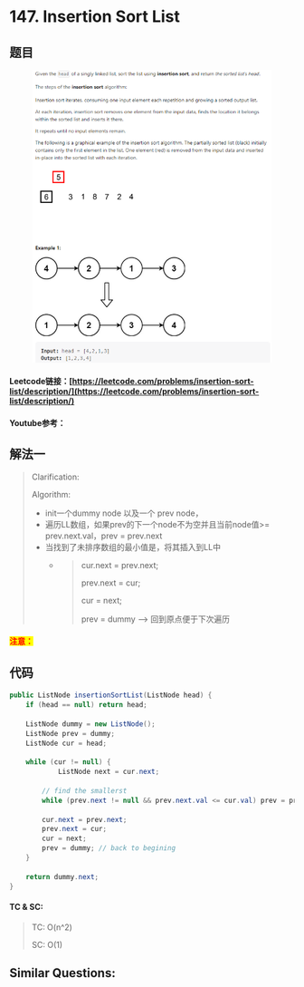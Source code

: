 # 147. Insertion Sort List

## 题目

<figure><img src="../../.gitbook/assets/image (2) (1) (1) (1) (1) (1) (1) (1) (1) (1) (1) (1) (1) (1).png" alt=""><figcaption></figcaption></figure>

#### Leetcode链接：[https://leetcode.com/problems/insertion-sort-list/description/](https://leetcode.com/problems/insertion-sort-list/description/)

#### Youtube参考：

## 解法一

> Clarification:&#x20;
>
> Algorithm:&#x20;
>
> * init一个dummy node 以及一个 prev node，
> * 遍历LL数组，如果prev的下一个node不为空并且当前node值>= prev.next.val，prev = prev.next
> * 当找到了未排序数组的最小值是，将其插入到LL中
>   * > cur.next = prev.next;
>     >
>     > prev.next = cur;
>     >
>     > cur = next;
>     >
>     > prev = dummy --> 回到原点便于下次遍历

#### <mark style="color:red;">注意：</mark>

## 代码

```java
public ListNode insertionSortList(ListNode head) {
    if (head == null) return head;

    ListNode dummy = new ListNode();
    ListNode prev = dummy;
    ListNode cur = head;
    
    while (cur != null) {
            ListNode next = cur.next;

        // find the smallerst
        while (prev.next != null && prev.next.val <= cur.val) prev = prev.next;

        cur.next = prev.next;
        prev.next = cur;
        cur = next;
        prev = dummy; // back to begining
    }

    return dummy.next;
}
```

#### TC & SC:&#x20;

> TC: O(n^2)
>
> SC: O(1)

## **Similar Questions:**&#x20;
